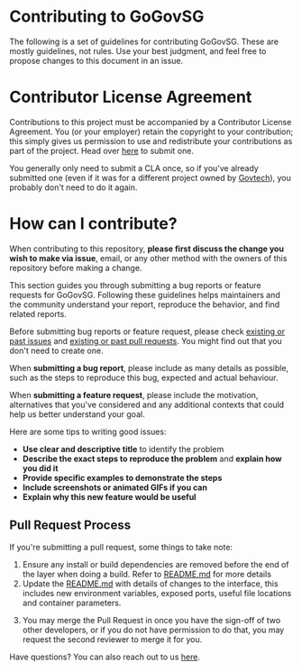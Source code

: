 # Contributing to GoGovSG

The following is a set of guidelines for contributing GoGovSG. These are mostly guidelines, not rules. Use your best judgment, and feel free to propose changes to this document in an issue.

# Contributor License Agreement

Contributions to this project must be accompanied by a Contributor License Agreement. You (or your employer) retain the copyright to your contribution; this simply gives us permission to use and redistribute your contributions as part of the project. 
Head over [here](https://go.gov.sg/ogp-cla) to submit one. 

You generally only need to submit a CLA once, so if you've already submitted one (even if it was for a different project owned by [Govtech](www.tech.gov.sg)), you probably don't need to do it again.

# How can I contribute?

When contributing to this repository, **please first discuss the change you wish to make via issue**, email, or any other method with the owners of this repository before making a change. 

This section guides you through submitting a bug reports or feature requests for GoGovSG. Following these guidelines helps maintainers and the community understand your report, reproduce the behavior, and find related reports.

Before submitting bug reports or feature request, please check [existing or past issues](https://go.gov.sg/go-issues) and [existing or past pull requests](https://go.gov.sg/go-pr).
You might find out that you don't need to create one. 

When **submitting a bug report**, please include as many details as possible, such as the steps to reproduce this bug, expected and actual behaviour.

When **submitting a feature request**, please include the motivation, alternatives that you've considered and any additional contexts that could help us better understand your goal.

Here are some tips to writing good issues:
- **Use clear and descriptive title** to identify the problem
- **Describe the exact steps to reproduce the problem** and **explain how you did it**
- **Provide specific examples to demonstrate the steps**
- **Include screenshots or animated GIFs if you can**
- **Explain why this new feature would be useful**

## Pull Request Process

If you're submitting a pull request, some things to take note:

1. Ensure any install or build dependencies are removed before the end of the layer when doing a build. Refer to [README.md](https://go.gov.sg/go-readme) for more details
2. Update the [README.md](https://go.gov.sg/go-readme) with details of changes to the interface, this includes new environment variables, exposed ports, useful file locations and container parameters. 
<!---Increase the version numbers of the packages in any example files and the [README.md](https://github.com/opengovsg/GoGovSG/blob/master/README.md) to the new version that this Pull Request would represent.--->
3. You may merge the Pull Request in once you have the sign-off of two other developers, or if you do not have permission to do that, you may request the second reviewer to merge it for you.

Have questions? You can also reach out to us [here](https://form.gov.sg/5e8cb756772ca700110343bd).

